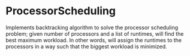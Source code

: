 # ProcessorScheduling
Implements backtracking algorithm to solve the processor scheduling problem; given number of processors and a list of runtimes, will find the best maximum workload. In other words, will assign the runtimes to the processors in a way such that the biggest workload is minimized.
